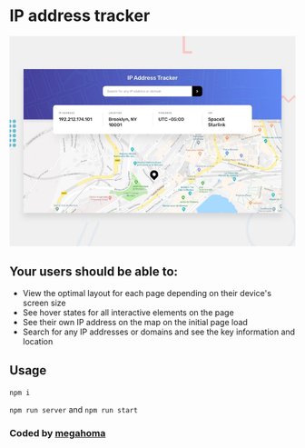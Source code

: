 # IP address tracker

![Design preview for the IP address tracker coding challenge](./design/desktop-preview.jpg)

## Your users should be able to:

- View the optimal layout for each page depending on their device's screen size
- See hover states for all interactive elements on the page
- See their own IP address on the map on the initial page load
- Search for any IP addresses or domains and see the key information and location

## Usage

`npm i`

`npm run server` and `npm run start`

### Coded by [megahoma](https://github.com/megahoma)
